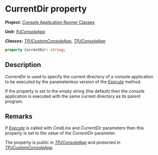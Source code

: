 # CurrentDir property

***Project:*** [Console Application Runner Classes](../API.md)

***Unit:*** [_PJConsoleApp_](./PJConsoleApp.md)

***Classes:*** [_TPJCustomConsoleApp_](./TPJCustomConsoleApp.md), [_TPJConsoleApp_](./TPJConsoleApp.md)

```pascal
property CurrentDir: string;
```

## Description

_CurrentDir_ is used to specify the current directory of a console application to be executed by the parameterless version of the [_Execute_](./TPJCustomConsoleApp-Execute.md) method.

If the property is set to the empty string (the default) then the console application is executed with the same current directory as its parent program.

## Remarks

If [_Execute_](./TPJCustomConsoleApp-Execute.md) is called with _CmdLine_ and _CurrentDir_ parameters then this property is set to the value of the _CurrentDir_ parameter.

The property is public in [_TPJConsoleApp_](./TPJConsoleApp.md) and protected in [_TPJCustomConsoleApp_](./TPJCustomConsoleApp.md).
